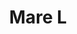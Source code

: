 ---
title: Mare L
date: 
draft: false

# descripcion
description : Argolla de plata facetada

materials: Plata 925

color: Plateado

dimensions: 3,7cm diam

code: 01-11-0366

type: "Aros"

categories: []

price: $3.000,00

price_eftvo: $2.550,00

# Images
# first image will be shown in the product page
images:
  # - image: "images/path_to_image"
  # La ubicacion de las imagenes es imagenes/Aros/Aros.Argollas/01-11-0366-mare-l
  - image: "./images/aros/argollas/01-11-0366-argollas-facetadas-grandes_a.JPG"
  - image: "./images/aros/argollas/01-11-0366-argollas-facetadas-grandes_b.JPG"
---